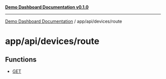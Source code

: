 [**Demo Dashboard Documentation v0.1.0**](../../../../README.md)

***

[Demo Dashboard Documentation](../../../../modules.md) / app/api/devices/route

# app/api/devices/route

## Functions

- [GET](functions/GET.md)
